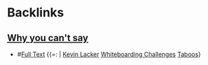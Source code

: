 
# Backlinks
## [Why you can't say](<Why you can't say.md>)
- #[Full Text](<Full Text.md>) {{=: | [Kevin Lacker](<Kevin Lacker.md>) [Whiteboarding Challenges](<Whiteboarding Challenges.md>) [Taboos](<Taboos.md>)}

